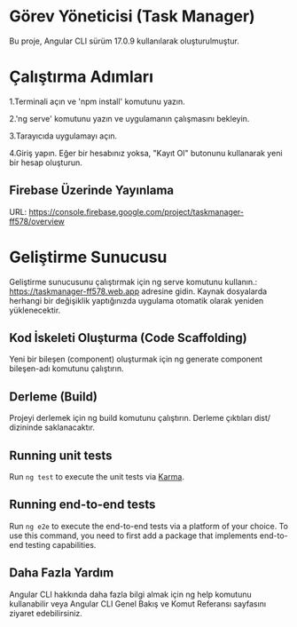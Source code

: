 # Görev Yöneticisi (Task Manager)
Bu proje, Angular CLI sürüm 17.0.9 kullanılarak oluşturulmuştur.

# Çalıştırma Adımları
1.Terminali açın ve 'npm install' komutunu yazın.

2.'ng serve' komutunu yazın ve uygulamanın çalışmasını bekleyin.

3.Tarayıcıda uygulamayı açın.

4.Giriş yapın. Eğer bir hesabınız yoksa, "Kayıt Ol" butonunu kullanarak yeni bir hesap oluşturun.

## Firebase Üzerinde Yayınlama
URL:  https://console.firebase.google.com/project/taskmanager-ff578/overview


# Geliştirme Sunucusu
Geliştirme sunucusunu çalıştırmak için ng serve komutunu kullanın.: https://taskmanager-ff578.web.app
 adresine gidin. Kaynak dosyalarda herhangi bir değişiklik yaptığınızda uygulama otomatik olarak yeniden yüklenecektir.

## Kod İskeleti Oluşturma (Code Scaffolding)
Yeni bir bileşen (component) oluşturmak için ng generate component bileşen-adı komutunu çalıştırın.

## Derleme (Build)
Projeyi derlemek için ng build komutunu çalıştırın. Derleme çıktıları dist/ dizininde saklanacaktır.

## Running unit tests

Run `ng test` to execute the unit tests via [Karma](https://karma-runner.github.io).

## Running end-to-end tests

Run `ng e2e` to execute the end-to-end tests via a platform of your choice. To use this command, you need to first add a package that implements end-to-end testing capabilities.

## Daha Fazla Yardım
Angular CLI hakkında daha fazla bilgi almak için ng help komutunu kullanabilir veya Angular CLI Genel Bakış ve Komut Referansı sayfasını ziyaret edebilirsiniz.
